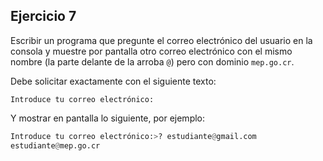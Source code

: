 ## Ejercicio 7 

Escribir un programa que pregunte el correo electrónico del usuario en la consola y muestre por pantalla otro correo electrónico con el mismo nombre (la parte delante de la arroba `@`) pero con dominio `mep.go.cr`.

Debe solicitar exactamente con el siguiente texto:

`Introduce tu correo electrónico:`

Y mostrar en pantalla lo siguiente, por ejemplo:

```python linenums="1"
Introduce tu correo electrónico:>? estudiante@gmail.com
estudiante@mep.go.cr
```